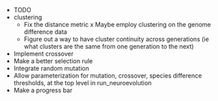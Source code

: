 - TODO
- clustering
	- Fix the distance metric
	x Maybe employ clustering on the genome difference data
	- Figure out a way to have cluster continuity across generations
		(ie what clusters are the same from one generation to the next)
- Implement crossover
- Make a better selection rule
- Integrate random mutation
- Allow parameterization for mutation, crossover, species difference 
    thresholds, at the top level in run_neuroevolution
- Make a progress bar